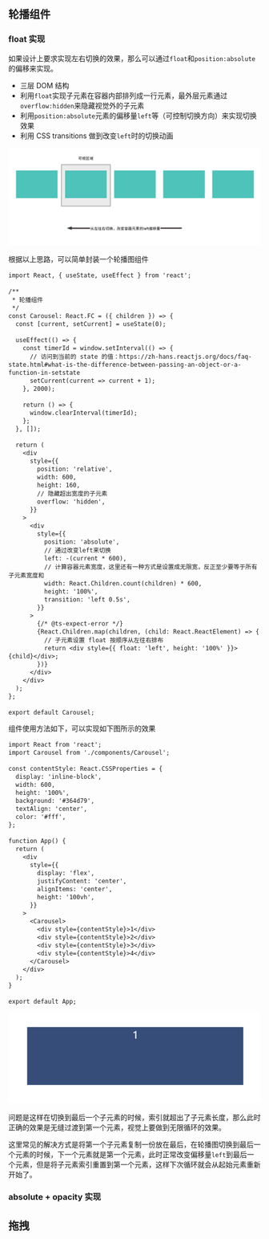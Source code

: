 ## 轮播组件

### float 实现

如果设计上要求实现左右切换的效果，那么可以通过`float`和`position:absolute`的偏移来实现。

- 三层 DOM 结构
- 利用`float`实现子元素在容器内部排列成一行元素，最外层元素通过`overflow:hidden`来隐藏视觉外的子元素
- 利用`position:absolute`元素的偏移量`left`等（可控制切换方向）来实现切换效果
- 利用 CSS transitions 做到改变`left`时的切换动画

![image-20210909183836991](../../images/image-20210909183836991.png)

根据以上思路，可以简单封装一个轮播图组件

```tsx | pure
import React, { useState, useEffect } from 'react';

/**
 * 轮播组件
 */
const Carousel: React.FC = ({ children }) => {
  const [current, setCurrent] = useState(0);

  useEffect(() => {
    const timerId = window.setInterval(() => {
      // 访问到当前的 state 的值：https://zh-hans.reactjs.org/docs/faq-state.html#what-is-the-difference-between-passing-an-object-or-a-function-in-setstate
      setCurrent(current => current + 1);
    }, 2000);

    return () => {
      window.clearInterval(timerId);
    };
  }, []);

  return (
    <div
      style={{
        position: 'relative',
        width: 600,
        height: 160,
        // 隐藏超出宽度的子元素
        overflow: 'hidden',
      }}
    >
      <div
        style={{
          position: 'absolute',
          // 通过改变left来切换
          left: -(current * 600),
          // 计算容器元素宽度，这里还有一种方式是设置成无限宽，反正至少要等于所有子元素宽度和
          width: React.Children.count(children) * 600,
          height: '100%',
          transition: 'left 0.5s',
        }}
      >
        {/* @ts-expect-error */}
        {React.Children.map(children, (child: React.ReactElement) => {
          // 子元素设置 float 按顺序从左往右排布
          return <div style={{ float: 'left', height: '100%' }}>{child}</div>;
        })}
      </div>
    </div>
  );
};

export default Carousel;
```

组件使用方法如下，可以实现如下图所示的效果

```tsx | pure
import React from 'react';
import Carousel from './components/Carousel';

const contentStyle: React.CSSProperties = {
  display: 'inline-block',
  width: 600,
  height: '100%',
  background: '#364d79',
  textAlign: 'center',
  color: '#fff',
};

function App() {
  return (
    <div
      style={{
        display: 'flex',
        justifyContent: 'center',
        alignItems: 'center',
        height: '100vh',
      }}
    >
      <Carousel>
        <div style={contentStyle}>1</div>
        <div style={contentStyle}>2</div>
        <div style={contentStyle}>3</div>
        <div style={contentStyle}>4</div>
      </Carousel>
    </div>
  );
}

export default App;
```

![carousel2](../../images/carousel2.gif)

问题是这样在切换到最后一个子元素的时候，索引就超出了子元素长度，那么此时正确的效果是无缝过渡到第一个元素，视觉上要做到无限循环的效果。

这里常见的解决方式是将第一个子元素复制一份放在最后，在轮播图切换到最后一个元素的时候，下一个元素就是第一个元素，此时正常改变偏移量`left`到最后一个元素，但是将子元素索引重置到第一个元素，这样下次循环就会从起始元素重新开始了。

### absolute + opacity 实现

## 拖拽
